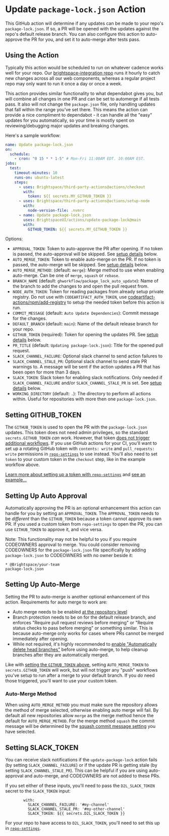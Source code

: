 # Update `package-lock.json` Action

This GitHub action will determine if any updates can be made to your repo's `package-lock.json`. If so, a PR will be opened with the updates against the repo's default release branch. You can also configure this action to auto-approve the PR for you, and set it to auto-merge after tests pass.

## Using the Action

Typically this action would be scheduled to run on whatever cadence works well for your repo. Our [brightspace-integration repo](https://github.com/Brightspace/brightspace-integration) runs it hourly to catch new changes across all our web components, whereas a regular project repo may only want to run it once a day or once a week.

This action provides similar functionality to what dependabot gives you, but will combine all changes in one PR and can be set to automerge if all tests pass. It also will not change the `package.json` file, only handling updates that fall within the range you've set there. This means the action can provide a nice compliment to dependabot - it can handle all the "easy" updates for you automatically, so your time is mostly spent on reviewing/debugging major updates and breaking changes.

Here's a sample workflow:

```yml
name: Update package-lock.json
on:
  schedule:
    - cron: "0 15 * * 1-5" # Mon-Fri 11:00AM EDT. 10:00AM EST.
jobs:
  test:
    timeout-minutes: 10
    runs-on: ubuntu-latest
    steps:
      - uses: Brightspace/third-party-actions@actions/checkout
        with:
          token: ${{ secrets.MY_GITHUB_TOKEN }}
      - uses: Brightspace/third-party-actions@actions/setup-node
        with:
          node-version-file: .nvmrc
      - name: Update package-lock.json
        uses: BrightspaceUI/actions/update-package-lock@main
        with:
          GITHUB_TOKEN: ${{ secrets.MY_GITHUB_TOKEN }}
```

Options:
* `APPROVAL_TOKEN`: Token to auto-approve the PR after opening. If no token is passed, the auto-approval will be skipped. See [setup details](#setting-up-auto-approval) below.
* `AUTO_MERGE_TOKEN`: Token to enable auto-merge on the PR. If no token is passed, the auto-merge will be skipped. See [setup details](#setting-up-auto-merge) below.
* `AUTO_MERGE_METHOD`: (default: `merge`): Merge method to use when enabling auto-merge. Can be one of `merge`, `squash` or `rebase`.
* `BRANCH_NAME` (default: `ghworkflow/package_lock_auto_update`): Name of the branch to add the changes to and open the pull request from.
* `NODE_AUTH_TOKEN`: Token for reading packages from already setup private registry. Do not use with `CODEARTIFACT_AUTH_TOKEN`, use [codeartifact-actions/npm/add-registry](https://github.com/Brightspace/codeartifact-actions/tree/master/npm) to setup the needed token before this action is run.
* `COMMIT_MESSAGE` (default: `Auto Update Dependencies`): Commit message for the changes.
* `DEFAULT_BRANCH` (default: `main`): Name of the default release branch for your repo.
* `GITHUB_TOKEN` (required): Token for opening the updates PR. See [setup details](#setting-github-token) below.
* `PR_TITLE` (default: `Updating package-lock.json`): Title for the opened pull request.
* `SLACK_CHANNEL_FAILURE`: Optional slack channel to send action failures to
* `SLACK_CHANNEL_STALE_PR`: Optional slack channel to send stale PR warnings to. A message will be sent if the action updates a PR that has been open for more than 3 days.
* `SLACK_TOKEN`: Slack token for enabling slack notifications. Only needed if `SLACK_CHANNEL_FAILURE` and/or `SLACK_CHANNEL_STALE_PR` is set. See [setup details](#setting-slack-token) below.
* `WORKING_DIRECTORY` (default: `.`): The directory to perform all actions within. Useful for repositories with more then one `package-lock.json`.

## Setting GITHUB_TOKEN

The `GITHUB_TOKEN` is used to open the PR with the `package-lock.json` updates. This token does not need admin privileges, so the standard `secrets.GITHUB_TOKEN` _can_ work.  However, that token [does not trigger additional workflows](https://docs.github.com/en/actions/reference/authentication-in-a-workflow#using-the-github_token-in-a-workflow).  If you use GitHub actions for your CI, you'll want to set up a rotating GitHub token with `contents: write` and `pull_requests: write` permissions in [`repo-settings`](https://github.com/Brightspace/repo-settings) to use instead.  You'll also need to set `token` to your custom token in the `checkout` step, like in the example workflow above.

[Learn more about setting up a token with `repo-settings`](https://github.com/Brightspace/repo-settings/blob/main/docs/github-api-tokens.md) and [see an example...](https://github.com/Brightspace/repo-settings/blob/ffc5ff046e6ccda7044e4c5ae7a60f1f290efb7f/repositories/github/BrightspaceUI/core.yaml#L7-L14)

## Setting Up Auto Approval

Automatically approving the PR is an optional enhancement this action can handle for you by setting an `APPROVAL_TOKEN`. The `APPROVAL_TOKEN` needs to be _different_ than the `GITHUB_TOKEN` because a token cannot approve its own PR. If you used a custom token from `repo-settings` to open the PR, you can use `GITHUB_TOKEN` to approve it, and vice versa.

Note: This functionality may not be helpful to you if you require CODEOWNERS approval to merge.  You could consider removing CODEOWNERS for the `package-lock.json` file specifically by adding `package-lock.json` to CODEOWNERS with no owner beside it:

```
* @Brightspace/your-team
package-lock.json
```

## Setting Up Auto-Merge

Setting the PR to auto-merge is another optional enhancement of this action. Requirements for auto merge to work are:
* Auto merge needs to be enabled [at the repository level](https://docs.github.com/en/github/administering-a-repository/configuring-pull-request-merges/managing-auto-merge-for-pull-requests-in-your-repository)
* Branch protection needs to be on for the default release branch, and enforces "Require pull request reviews before merging" or "Require status checks to pass before merging" or something similar. This is because auto-merge only works for cases where PRs cannot be merged immediately after opening.
* While not required, it's highly recommended to [enable "Automatically delete head branches"](https://docs.github.com/en/github/administering-a-repository/configuring-pull-request-merges/managing-the-automatic-deletion-of-branches) before using auto-merge, to help cleanup branches after they are automatically merged.

Like with [setting the `GITHUB_TOKEN` above](#setting-github-token), setting `AUTO_MERGE_TOKEN` to `secrets.GITHUB_TOKEN` will work, but will not trigger any "push" workflows you've setup to run after a merge to your default branch.  If you _do_ need those triggered, you'll want to use your custom token.

### Auto-Merge Method

When using `AUTO_MERGE_METHOD` you must make sure the repository allows the method of merge selected, otherwise enabling auto merge will fail. By default all new repositories allow `merge` as the merge method hence the default for `AUTO_MERGE_METHOD`. For the merge method `squash` the commit message will be determined by the [squash commit message setting](https://docs.github.com/en/repositories/configuring-branches-and-merges-in-your-repository/configuring-pull-request-merges/configuring-commit-squashing-for-pull-requests) you have selected.

## Setting SLACK_TOKEN

You can receive slack notifications if the `update-package-lock` action fails (by setting `SLACK_CHANNEL_FAILURE`) or if the update PR is getting stale (by setting `SLACK_CHANNEL_STALE_PR`). This can be helpful if you are using auto-approval and auto-merge, and CODEOWNERS are not added to these PRs.

If you set either of these inputs, you'll need to pass the `D2L_SLACK_TOKEN` secret to the `SLACK_TOKEN` input:
```
        with:
          SLACK_CHANNEL_FAILURE: '#my-channel'
          SLACK_CHANNEL_STALE_PR: '#my-other-channel'
          SLACK_TOKEN: ${{ secrets.D2L_SLACK_TOKEN }}
```

For your repo to have access to `D2L_SLACK_TOKEN`, you'll need to set this up in [`repo-settings`](https://github.com/Brightspace/repo-settings/blob/main/docs/slack.md).
